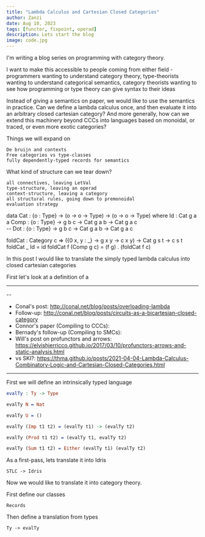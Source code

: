 ```yaml
---
title: "Lambda Calculus and Cartesian Closed Categories"
author: Zanzi
date: Aug 10, 2023
tags: [functor, fixpoint, operad]
description: Lets start the blog
image: code.jpg
---
```


I'm writing a blog series on programming with category theory. 



I want to make this accessible to people coming from either field - programmers wanting to understand category theory, type-theorists wanting to understand categorical semantics, category theorists wanting to see how programming or type theory can give syntax to their ideas

Instead of giving a semantics on paper, we would like to use the semantics in practice. 
Can we define a lambda calculus once, and then evaluate it into an arbitrary closed cartesian category?
And more generally, how can we extend this machinery beyond CCCs into languages based on monoidal, or traced, or even more exotic categories?




Things we will expand on

    De bruijn and contexts
    Free categories vs type-classes
    fully dependently-typed records for semantics

What kind of structure can we tear down?

    all connectives, leaving LetVal
    type-structure, leaving an operad
    context-structure, leaving a category
    all structural rules, going down to premonoidal
    evaluation strategy

data Cat : {o : Type} -> (o -> o -> Type) -> (o -> o -> Type) where
  Id   : Cat g a a 
  Comp : {o : Type} -> g b c -> Cat g a b -> Cat g a c  
  -- Dot  : {o : Type} -> g b c -> Cat g a b -> Cat g a c 

foldCat : Category c => ({0 x, y : _} -> g x y -> c x y) -> Cat g s t -> c s t 
foldCat _ Id = id
foldCat f (Comp g c) = (f g) . (foldCat f c)


In this post I would like to translate the simply typed lambda calculus into closed cartesian categories

First let's look at a definition of a 


---


-- 

* Conal's post: http://conal.net/blog/posts/overloading-lambda
* Follow-up: http://conal.net/blog/posts/circuits-as-a-bicartesian-closed-category
* Connor's paper (Compiling to CCCs):
* Bernady's follow-up (Compiling to SMCs):
* Will's post on profunctors and arrows: https://elvishjerricco.github.io/2017/03/10/profunctors-arrows-and-static-analysis.html
* vs SKI?: https://thma.github.io/posts/2021-04-04-Lambda-Calculus-Combinatory-Logic-and-Cartesian-Closed-Categories.html


---



First we will define an intrinsically typed language



``` idris
evalTy : Ty -> Type

evalTy N = Nat

evalTy U = ()

evalTy (Imp t1 t2) = (evalTy t1) -> (evalTy t2)

evalTy (Prod t1 t2) = (evalTy t1, evalTy t2)

evalTy (Sum t1 t2) = Either (evalTy t1) (evalTy t2)
```

As a first-pass, lets translate it into Idris

```
STLC -> Idris
```

Now we would like to translate it into category theory.

First define our classes
```
Records
```

Then define a translation from types
```
Ty -> evalTy 
```

